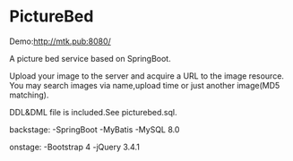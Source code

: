 # PictureBed
Demo:http://mtk.pub:8080/

A picture bed service based on SpringBoot.

Upload your image to the server and acquire a URL to the image resource.
You may search images via name,upload time or just another image(MD5 matching).

DDL&DML file is included.See picturebed.sql.

backstage:
-SpringBoot
-MyBatis
-MySQL 8.0

onstage:
-Bootstrap 4
-jQuery 3.4.1
